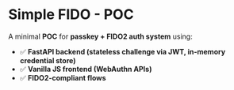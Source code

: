 # Simple FIDO - POC

A minimal **POC** for **passkey + FIDO2 auth system** using:

- ✅ **FastAPI backend (stateless challenge via JWT, in-memory credential store)**
- ✅ **Vanilla JS frontend (WebAuthn APIs)**
- ✅ **FIDO2-compliant flows**
